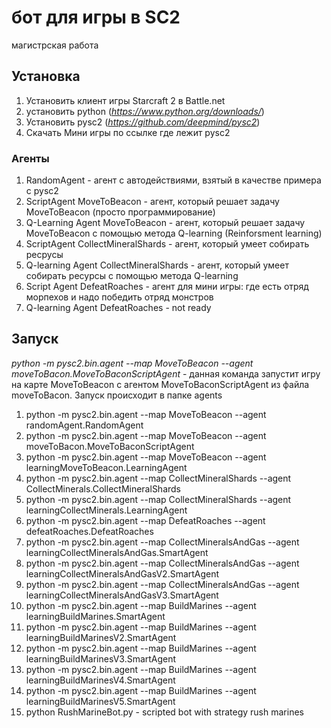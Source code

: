 # бот для игры в SC2
магистрская работа

## Установка
1. Установить клиент игры Starcraft 2 в Battle.net
2. установить python (*https://www.python.org/downloads/*)
3. Установить pysc2 (*https://github.com/deepmind/pysc2*)
4. Скачать Мини игры по ссылке где лежит pysc2

### Агенты
1. RandomAgent - агент с автодействиями, взятый в качестве примера с pysc2
2. ScriptAgent MoveToBeacon - агент, который решает задачу MoveToBeacon (просто программирование)
3. Q-Learning Agent MoveToBeacon - агент, который решает задачу MoveToBeacon с помощью метода Q-learning (Reinforsment learning)
4. ScriptAgent CollectMineralShards - агент, который умеет собирать ресрусы
5. Q-learning Agent CollectMineralShards - агент, который умеет собирать ресурсы с помощью метода Q-learning
6. Script Agent DefeatRoaches - агент для мини игры: где есть отряд морпехов и надо победить отряд монстров
7. Q-learning Agent DefeatRoaches - not ready

## Запуск
 *python -m pysc2.bin.agent --map MoveToBeacon --agent moveToBacon.MoveToBaconScriptAgent* - данная команда запустит игру на карте MoveToBeacon с агентом MoveToBaconScriptAgent из файла moveToBacon. Запуск происходит в папке agents
1. python -m pysc2.bin.agent --map MoveToBeacon --agent randomAgent.RandomAgent
2. python -m pysc2.bin.agent --map MoveToBeacon --agent moveToBacon.MoveToBaconScriptAgent
3. python -m pysc2.bin.agent --map MoveToBeacon --agent learningMoveToBeacon.LearningAgent
4. python -m pysc2.bin.agent --map CollectMineralShards --agent CollectMinerals.CollectMineralShards
5. python -m pysc2.bin.agent --map CollectMineralShards --agent learningCollectMinerals.LearningAgent
6. python -m pysc2.bin.agent --map DefeatRoaches --agent defeatRoaches.DefeatRoaches
7. python -m pysc2.bin.agent --map CollectMineralsAndGas --agent learningCollectMineralsAndGas.SmartAgent
8. python -m pysc2.bin.agent --map CollectMineralsAndGas --agent learningCollectMineralsAndGasV2.SmartAgent
9. python -m pysc2.bin.agent --map CollectMineralsAndGas --agent learningCollectMineralsAndGasV3.SmartAgent
10. python -m pysc2.bin.agent --map BuildMarines --agent learningBuildMarines.SmartAgent
11. python -m pysc2.bin.agent --map BuildMarines --agent learningBuildMarinesV2.SmartAgent
12. python -m pysc2.bin.agent --map BuildMarines --agent learningBuildMarinesV3.SmartAgent
13. python -m pysc2.bin.agent --map BuildMarines --agent learningBuildMarinesV4.SmartAgent
14. python -m pysc2.bin.agent --map BuildMarines --agent learningBuildMarinesV5.SmartAgent
15. python RushMarineBot.py - scripted bot with strategy rush marines


